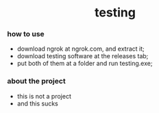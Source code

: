 <h1 align="center">testing</h1>

### how to use
- download ngrok at ngrok.com, and extract it;
- download testing software at the releases tab;
- put both of them at a folder and run testing.exe;

### about the project
- this is not a project
- and this sucks



